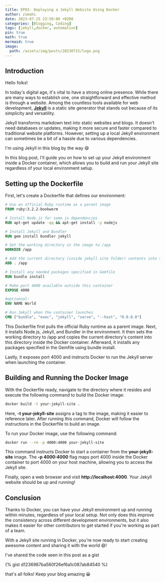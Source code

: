 ```yaml
---
title: EP03- Deploying a Jekyll Website Using Docker
author: zsmahi
date: 2023-07-15 23:50:00 +0200
categories: [Blogging, Coding]
tags: [jekyll,docker, automation]
pin: true
math: true
mermaid: true
image:
  path: /assets/img/posts/20230715/logo.png
---
```


## Introduction

Hello folks!

In today's digital age, it's vital to have a strong online presence. While there are many ways to establish one, one straightforward and effective method is through a website. Among the countless tools available for web development, [**Jekyll**](https://jekyllrb.com/) is a static site generator that stands out because of its simplicity and versatility.

Jekyll transforms markdown text into static websites and blogs. It doesn't need databases or updates, making it more secure and faster compared to traditional website platforms. However, setting up a local Jekyll environment can sometimes be a bit of a hassle due to various dependencies.

I'm using Jekyll in this blog by the way :smile:

In this blog post, I'll guide you on how to set up your Jekyll environment inside a Docker container, which allows you to build and run your Jekyll site regardless of your local environment setup.

## Setting up the Dockerfile

First, let's create a Dockerfile that defines our environment:

```dockerfile
# Use an official Ruby runtime as a parent image
FROM ruby:3.2.2-bookworm

# Install Node.js for some js dependencies
RUN apt-get update -qq && apt-get install -y nodejs

# Install Jekyll and Bundler
RUN gem install bundler jekyll

# Set the working directory in the image to /app
WORKDIR /app

# Add the current directory (inside jekyll site folder) contents into the container at /app
ADD . /app

# Install any needed packages specified in Gemfile
RUN bundle install

# Make port 4000 available outside this container
EXPOSE 4000

#optionnal:
ENV NAME World

# Run Jekyll when the container launches
CMD ["bundle", "exec", "jekyll", "serve", "--host", "0.0.0.0"]
```

This Dockerfile first pulls the official Ruby runtime as a parent image. Next, it installs Node.js, Jekyll, and Bundler in the environment. It then sets the working directory to /app and copies the current directory's content into this directory inside the Docker container. Afterward, it installs any packages specified in the Gemfile using bundle install.

Lastly, it exposes port 4000 and instructs Docker to run the Jekyll server when launching the container.

## Building and Running the Docker Image

With the Dockerfile ready, navigate to the directory where it resides and execute the following command to build the Docker image:

```bash
docker build -t your-jekyll-site .
```

Here, **-t your-jekyll-site** assigns a tag to the image, making it easier to reference later. After running this command, Docker will follow the instructions in the Dockerfile to build an image.

To run your Docker image, use the following command:

```bash
docker run --rm -p 4000:4000 your-jekyll-site
```

This command instructs Docker to start a container from the **your-jekyll-site** image. The **-p 4000:4000** flag maps port 4000 inside the Docker container to port 4000 on your host machine, allowing you to access the Jekyll site.

Finally, open a web browser and visit **http://localhost:4000**. Your Jekyll website should be up and running!

## Conclusion

Thanks to Docker, you can have your Jekyll environment up and running within minutes, regardless of your local setup. Not only does this improve the consistency across different development environments, but it also makes it easier for other contributors to get started if you're working as part of a team.

With a Jekyll site running in Docker, you're now ready to start creating awesome content and sharing it with the world :smile:!

I've shared the code seen in this post as a gist

{% gist d1236987ba560f26ef6a1c087ab84540 %}

that's all folks! Keep your blog amazing :grinning:
